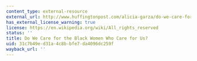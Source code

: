 ```yaml
---
content_type: external-resource
external_url: http://www.huffingtonpost.com/alicia-garza/do-we-care-for-black-women_b_9272422.html
has_external_license_warning: true
license: https://en.wikipedia.org/wiki/All_rights_reserved
status: ''
title: Do We Care for the Black Women Who Care for Us?
uid: 31c7b49e-d31a-4c8b-bfe7-da4096dc259f
wayback_url: ''
---
```

